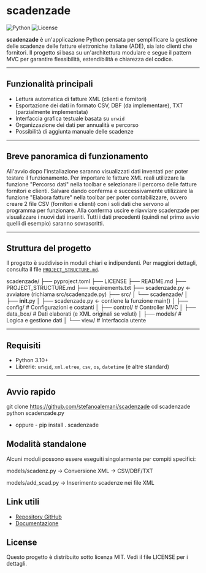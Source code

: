 # scadenzade
![Python](https://img.shields.io/badge/python-3.10+-blue.svg)
![License](https://img.shields.io/badge/license-MIT-green.svg)

**scadenzade** è un'applicazione Python pensata per semplificare la gestione delle scadenze delle fatture elettroniche italiane (ADE), sia lato clienti che fornitori. Il progetto si basa su un'architettura modulare e segue il pattern MVC per garantire flessibilità, estendibilità e chiarezza del codice.

---

## Funzionalità principali

- Lettura automatica di fatture XML (clienti e fornitori)
- Esportazione dei dati in formato CSV, DBF (da implementare), TXT (parzialmente implementata)
- Interfaccia grafica testuale basata su `urwid`
- Organizzazione dei dati per annualità e percorso
- Possibilità di aggiunta manuale delle scadenze


---

## Breve panoramica di funzionamento

All'avvio dopo l'installazione saranno visualizzati dati inventati per poter testare il funzionamento.
Per importare le fatture XML reali utilizzare la funzione "Percorso dati" nella toolbar e selezionare
il percorso delle fatture fornitori e clienti. Salvare dando conferma e successivamente utilizzare
la funzione "Elabora fatture" nella toolbar per poter contabilizzare, ovvero creare 2 file CSV 
(fornitori e clienti) con i soli dati che servono al programma per funzionare. 
Alla conferma uscire e riavviare scadenzade per visualizzare i nuovi dati inseriti. Tutti i dati 
precedenti (quindi nel primo avvio quelli di esempio) saranno sovrascritti.

---

## Struttura del progetto

Il progetto è suddiviso in moduli chiari e indipendenti. Per maggiori dettagli, consulta il file [`PROJECT_STRUCTURE.md`](./PROJECT_STRUCTURE.md).

scadenzade/
├── pyproject.toml
├── LICENSE
├── README.md
├── PROJECT_STRUCTURE.md
├── requirements.txt
├── scadenzade.py ← avviatore (richiama src/scadenzade.py)
├── src/
│   └── scadenzade/
│      ├── __init__.py
│      ├── scadenzade.py  ← contiene la funzione main()
│      ├── config/           # Configurazioni e costanti
│      ├── control/          # Controller MVC
│      ├── data_box/         # Dati elaborati (e XML originali se voluti)
│      ├── models/           # Logica e gestione dati
│      └── view/             # Interfaccia utente
 
---

## Requisiti

- Python 3.10+
- Librerie: `urwid`, `xml.etree`, `csv`, `os`, `datetime` (e altre standard)

---

## Avvio rapido

git clone https://github.com/stefanoalemani/scadenzade
cd scadenzade
python scadenzade.py

- oppure -
pip install .
scadenzade

## Modalità standalone

Alcuni moduli possono essere eseguiti singolarmente per compiti specifici:

models/scadenz.py → Conversione XML → CSV/DBF/TXT

models/add_scad.py → Inserimento scadenze nei file XML

## Link utili

- [Repository GitHub](https://github.com/stefanoalemani/scadenzade)
- [Documentazione](./PROJECT_STRUCTURE.md)

## License

Questo progetto è distribuito sotto licenza MIT. Vedi il file LICENSE per i dettagli.
